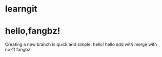 # learngit
# hello,fangbz!
Creating a new branch is quick and simple.
hello!
hello 
add with merge with no-ff
fangbz
